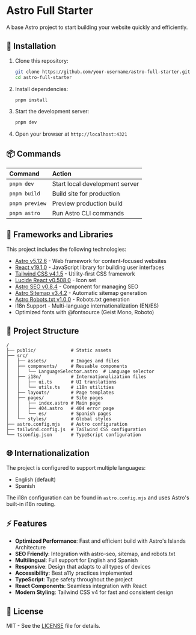 # Astro Full Starter

A base Astro project to start building your website quickly and efficiently.

## 🚀 Installation

1. Clone this repository:

   ```bash
   git clone https://github.com/your-username/astro-full-starter.git
   cd astro-full-starter
   ```

2. Install dependencies:

   ```bash
   pnpm install
   ```

3. Start the development server:

   ```bash
   pnpm dev
   ```

4. Open your browser at `http://localhost:4321`

## 📦 Commands

| Command        | Action                         |
| :------------- | :----------------------------- |
| `pnpm dev`     | Start local development server |
| `pnpm build`   | Build site for production      |
| `pnpm preview` | Preview production build       |
| `pnpm astro`   | Run Astro CLI commands         |

## 🧩 Frameworks and Libraries

This project includes the following technologies:

- [Astro v5.12.6](https://astro.build/) - Web framework for content-focused websites
- [React v19.1.0](https://reactjs.org/) - JavaScript library for building user interfaces
- [Tailwind CSS v4.1.5](https://tailwindcss.com/) - Utility-first CSS framework
- [Lucide React v0.508.0](https://lucide.dev/) - Icon set
- [Astro SEO v0.8.4](https://github.com/jonasmerlin/astro-seo) - Component for managing SEO
- [Astro Sitemap v3.4.2](https://docs.astro.build/en/guides/integrations-guide/sitemap/) - Automatic sitemap generation
- [Astro Robots.txt v1.0.0](https://github.com/alextim/astro-lib/tree/main/packages/astro-robots-txt) - Robots.txt generation
- i18n Support - Multi-language internationalization (EN/ES)
- Optimized fonts with @fontsource (Geist Mono, Roboto)

## 📁 Project Structure

```
/
├── public/             # Static assets
├── src/
│   ├── assets/         # Images and files
│   ├── components/     # Reusable components
│   │   └── LanguageSelector.astro  # Language selector
│   ├── i18n/           # Internationalization files
│   │   ├── ui.ts       # UI translations
│   │   └── utils.ts    # i18n utilities
│   ├── layouts/        # Page templates
│   ├── pages/          # Site pages
│   │   ├── index.astro # Main page
│   │   ├── 404.astro   # 404 error page
│   │   └── es/         # Spanish pages
│   └── styles/         # Global styles
├── astro.config.mjs    # Astro configuration
├── tailwind.config.js  # Tailwind CSS configuration
└── tsconfig.json       # TypeScript configuration
```

## 🌐 Internationalization

The project is configured to support multiple languages:

- English (default)
- Spanish

The i18n configuration can be found in `astro.config.mjs` and uses Astro's built-in i18n routing.

## ⚡ Features

- **Optimized Performance**: Fast and efficient build with Astro's Islands Architecture
- **SEO Friendly**: Integration with astro-seo, sitemap, and robots.txt
- **Multilingual**: Full support for English and Spanish
- **Responsive**: Design that adapts to all types of devices
- **Accessibility**: Best a11y practices implemented
- **TypeScript**: Type safety throughout the project
- **React Components**: Seamless integration with React
- **Modern Styling**: Tailwind CSS v4 for fast and consistent design

## 📄 License

MIT - See the [LICENSE](LICENSE) file for details.
